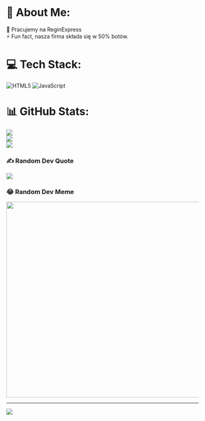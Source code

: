 
# 💫 About Me:
🔭 Pracujemy na ReginExpress<br>⚡ Fun fact, nasza firma składa się w 50% botów.


# 💻 Tech Stack:
![HTML5](https://img.shields.io/badge/html5-%23E34F26.svg?style=for-the-badge&logo=html5&logoColor=white) ![JavaScript](https://img.shields.io/badge/javascript-%23323330.svg?style=for-the-badge&logo=javascript&logoColor=%23F7DF1E)
# 📊 GitHub Stats:
![](https://github-readme-stats.vercel.app/api?username=PolarDevTaken&theme=dark&hide_border=false&include_all_commits=false&count_private=false)<br/>
![](https://github-readme-streak-stats.herokuapp.com/?user=PolarDevTaken&theme=dark&hide_border=false)<br/>
![](https://github-readme-stats.vercel.app/api/top-langs/?username=PolarDevTaken&theme=dark&hide_border=false&include_all_commits=false&count_private=false&layout=compact)

### ✍️ Random Dev Quote
![](https://quotes-github-readme.vercel.app/api?type=horizontal&theme=radical)

### 😂 Random Dev Meme
<img src="https://api.imgflip.com/get_memes" width="512px"/>

---
[![](https://visitcount.itsvg.in/api?id=PolarDevTaken&icon=0&color=0)](https://visitcount.itsvg.in)

<!-- Proudly created with GPRM ( https://gprm.itsvg.in ) -->
